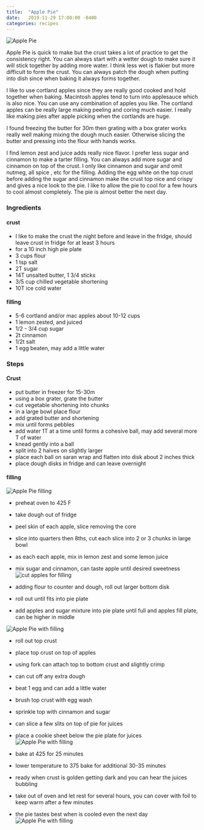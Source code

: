 ```yaml
---
title:  "Apple Pie"
date:   2019-11-29 17:00:00 -0400
categories: recipes
---
```

![Apple Pie](/assets/images/applepie6.jpg)

Apple Pie is quick to make but the crust takes a lot of practice to get the consistency right.  You can always start with a wetter dough to make sure it will stick together by adding more water.  I think less wet is flakier but more difficult to form the crust.  You can always patch the dough when putting into dish since when baking it always forms together.  

I like to use cortland apples since they are really good cooked and hold together when baking.  Macintosh apples tend to turn into applesauce which is also nice.  You can use any combination of apples you like.  The cortland apples can be really large making peeling and coring much easier.  I really like making pies after apple picking when the cortlands are huge.

I found freezing the butter for 30m then grating with a box grater works really well making mixing the dough much easier.  Otherwise slicing the butter and pressing into the flour with hands works.  

I find lemon zest and juice adds really nice flavor.  I prefer less sugar and cinnamon to make a tarter filling.  You can always add more sugar and cinnamon on top of the crust.  I only like cinnamon and sugar and omit nutmeg, all spice , etc for the filling.  Adding the egg white on the top crust before adding the sugar and cinnamon make the crust top nice and crispy and gives a nice look to the pie.  I like to allow the pie to cool for a few hours to cool almost completely.  The pie is almost better the next day.

### Ingredients
#### crust
- I like to make the crust the night before and leave in the fridge, should leave crust in fridge for at least 3 hours
- for a 10 inch high pie plate
- 3 cups flour
- 1 tsp salt
- 2T sugar
- 14T unsalted butter, 1 3/4 sticks
- 3/5 cup chilled vegetable shortening
- 10T ice cold water

#### filling
- 5-6 cortland and/or mac apples about 10-12 cups
- 1 lemon zested, and juiced
- 1/2 - 3/4 cup sugar
- 2t cinnamon
- 1/2t salt
- 1 egg beaten, may add a little water

### Steps
#### Crust
- put butter in freezer for 15-30m
- using a box grater, grate the butter
- cut vegetable shortening into chunks
- in a large bowl place flour
- add grated butter and shortening
- mix until forms pebbles
- add water 1T at a time until forms a cohesive ball, may add several more T of water
- knead gently into a ball
- split into 2 halves on slightly larger
-  place each ball on saran wrap and flatten into disk about 2 inches thick
- place dough disks in fridge and can leave overnight

#### filling
![Apple Pie filling](/assets/images/applepie2.jpg)

- preheat oven to 425 F
- take dough out of fridge
- peel skin of each apple,  slice removing the core
- slice into quarters then 8ths, cut each slice into 2 or 3 chunks in large bowl
- as each each apple, mix in lemon zest and some lemon juice
- mix sugar and cinnamon,  can taste apple until desired sweetness
![cut apples for filling](/assets/images/applepie1.jpg)

- adding flour to counter and dough, roll out larger bottom disk
- roll out until fits into pie plate
- add apples and sugar mixture into pie plate until full and apples fill plate, can be higher in middle

![Apple Pie with filling](/assets/images/applepie3.jpg)

- roll out top crust
- place top crust on top of apples
- using fork can attach top to bottom crust and slightly crimp
- can cut off any extra dough
- beat 1 egg and can add a little water
- brush top crust with egg wash
- sprinkle top with cinnamon and sugar
- can slice a few slits on top of pie for juices
- place a cookie sheet below the pie plate for juices
![Apple Pie with filling](/assets/images/applepie4.jpg)

- bake at 425 for 25 minutes
- lower temperature to 375 bake for additional 30-35 minutes
- ready when crust is golden getting dark and you can hear the juices
bubbling
- take out of oven and let rest for several hours,  you can cover with foil to keep warm after a few minutes
- the pie tastes best when is cooled even the next day
![Apple Pie with filling](/assets/images/applepie5.jpg)
